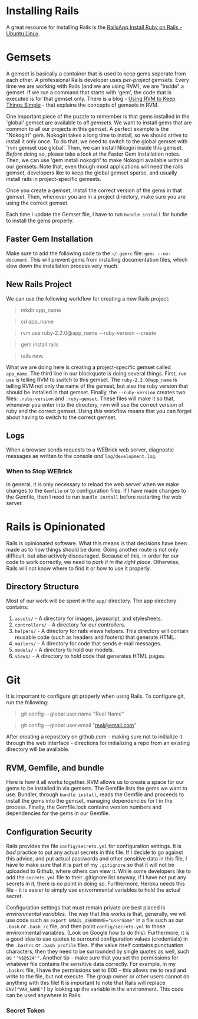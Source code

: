 # Installing Rails

A great resource for installing Rails is the [RailsApp Install Ruby on Rails - Ubuntu Linux](https://railsapps.github.io/installrubyonrails-ubuntu.html).

# Gemsets

A gemset is basically a container that is used to keep gems seperate from each other. A professional Rails developer uses *per-project* gemsets. Every time we are working with Rails (and we are using RVM), we are "inside" a gemset. If we run a command that starts with 'gem', the code that is executed is for that gemset only. There is a blog - [Using RVM to Keep Things Simple](http://keepthingssimple.tumblr.com/post/11274588229/using-rvm-to-keep-things-simple) - that explains the concepts of gemsets in RVM. 

One important piece of the puzzle to remember is that gems installed in the 'global' gemset are available to *all gemsets*. We want to install gems that are common to all our projects in this gemset. A perfect example is the "Nokogiri" gem. Nokogiri takes a long time to install, so we should strive to install it only once. To do that, we need to switch to the global gemset with 'rvm gemset use global'. Then, we can install Nikogiri inside this gemset. *Before* doing so, please take a look at the Faster Gem Installation notes. Then, we can use 'gem install nokogiri' to make Nokogiri available within all our gemsets. Note that, even though most applications will need the rails gemset, developers like to keep the global gemset sparse, and usually install rails in project-specific gemsets. 

Once you create a gemset, install the correct version of the gems in that gemset. Then, whenever you are in a project directory, make sure you are using the correct gemset. 

Each time I update the Gemset file, I have to run `bundle install` for bundle to install the gems properly. 

## Faster Gem Installation

Make sure to add the following code to the `~/.gemrc` file: `gem: --no-document`. This will prevent gems from installing documentation files, which slow down the installation process very much. 

## New Rails Project 

We can use the following workflow for creating a new Rails project:

> mkdir app_name

> cd app_name

> rvm use ruby-2.2.0@app_name --ruby-version --create

> gem install rails

> rails new.

What we are doing here is creating a project-specific gemset called `app_name`. The third line in our blockquote is doing several things. First, `rvm use` is telling RVM to switch to this gemset. The `ruby-2.2.0@app_name` is telling RVM not only the name of the gemset, but also the ruby version that should be installed in that gemset. Finally, the `--ruby-version` creates two files: `.ruby-version` and `.ruby-gemset`. These files will make it so that, whenever you enter into the directory, rvm will use the correct version of ruby and the correct gemset. Using *this* workflow means that you can forget about having to switch to the correct gemset.

## Logs 

When a browser sends requests to a WEBrick web server, diagnostic messages ae written to the console *and* `log/development.log`.

### When to Stop WEBrick 

In general, it is only necessary to reload the web server when we make changes to the `Gemfile` or to configuration files. If I have made changes to the Gemfile, then I need to run `bundle install` before restarting the web server. 

# Rails is Opinionated #

Rails is opinionated software. What this means is that decisions have been made as to how things should be done. Going another route is not only difficult, but also actively discouraged. Because of this, in order for our code to work correctly, we need to *park it in the right place*. Otherwise, Rails will not know where to find it or how to use it properly. 

## Directory Structure ##

Most of our work will be spent in the `app/` directory. The app directory contains: 

1. `assets/` - A directory for images, javascript, and stylesheets.
2. `controllers/` - A directory for our controllers.
3. `helpers/` - A directory for rails views helpers. This directory will contain reusable code (such as headers and footers) that generate HTML. 
4. `mailers/` - A directory for code that sends e-mail messages.
5. `models/` - A directory to hold our models.
6. `views/` - A directory to hold code that generates HTML pages. 

# Git #

It is important to configure git properly when using Rails. To configure git, run the following:

> git config --global user.name "Real Name"

> git config --global user.email "real@email.com"

After creating a repository on github.com - making sure not to initialize it through the web interface - directions for initializing a repo from an existing directory will be available. 

## RVM, Gemfile, and bundle ##

Here is how it all works together. RVM allows us to create a space for our gems to be installed in via gemsets. The Gemfile lists the gems we want to use. Bundler, through `bundle install`, reads the Gemfile and proceeds to install the gems into the gemset, managing dependencies for I in the process. Finally, the Gemfile.lock contains version numbers and dependencies for the gems in our Gemfile.

## Configuration Security ##

Rails provides the file `config/secrets.yml` for configuration settings. It is *bad* practice to put any actual secrets in this file. If I decide to go against this advice, and put actual passwords and other sensitive data in this file, I have to make sure that it is part of my `.gitignore` so that it will not be uploaded to Github, where others can view it. While some developers like to add the `secrets.yml` file to their .gitignore list anyway, if I have not put any secrets in it, there is no point in doing so. Furthermore, Heroku needs this file - it is easier to simply use enivornmental variables to hold the actual secret.

Configuration settings that must remain private are best placed is *environmental variables*. The way that this works is that, generally, we will use code such as `export GMAIL_USERNAME="username"` in a file such as our `.bash` or `.bash_rc` file, and then point `config/secrets.yml` to those environmental variables. (Look on Google how to do this). Furthermore, it is a good idea to use quotes to surround configuration values (credentials) in the `.bashrc` or `.bash_profile` files. If the value itself contains punctuation characters, then they need to be surrounded by single quotes as well, such as `"'%$@$24'"`. Another tip - make sure that you set the permissions for whatever file contains the sensitive data correctly. For example, in my `.bashrc` file, I have the permissions set to 600 - this allows me to read and write to the file, but not execute. The group owner or other users cannot do anything with this file!  It is important to note that Rails will replace `ENV["VAR_NAME"]` by looking up the variable in the environment. This code can be used anywhere in Rails.

### Secret Token ###
